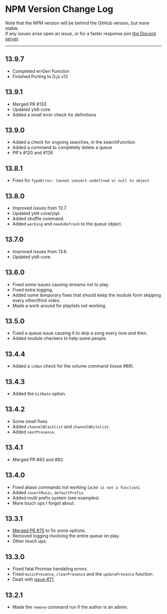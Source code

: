 # NPM Version Change Log
Note that the NPM version will be behind the GitHub version, but more stable.  
If any issues arise open an issue, or for a faster response join [the Discord server](https://discord.gg/JHMtwhG).
***
## 13.9.7
* Completed errGen Function
* Finished Porting to D.js v12

## 13.9.1
* Merged PR #133
* Updated ytdl-core
* Added a small error check for definitions

## 13.9.0
* Added a check for ongoing searches, in the searchFunction
* Added a command to completely delete a queue
* PR's #120 and #126

## 13.8.1
* Fixes for `TypeError: Cannot convert undefined or null to object`

## 13.8.0
* Improved issues from 13.7.
* Updated ytdl-core/ytpl.
* Added shuffle command.
* Added `working` and `needsRefresh` to the queue object.

## 13.7.0
* Improved issues from 13.6.
* Updated ytdl-core.

## 13.6.0
* Fixed some issues causing streams not to play.
* Fixed extra logging.
* Added some temporary fixes that should keep the module form skipping every other/third video.
* Made a work around for playlists not working.

## 13.5.0
* Fixed a queue issue causing it to skip a song every now and then.
* Added module checkers to help some people.

## 13.4.4
* Added a `isNan` check for the volume command (issue #88).

## 13.4.3
* Added the `bitRate` option.

## 13.4.2
* Some small fixes.
* Added `channelBlacklist` and `channelWhitelist`.
* Added `nextPresence`.

## 13.4.1
* Merged PR #83 and #82.

## 13.4.0
* Fixed aliase commands not working (`aCmd is not a function`).
* Added `insertMusic`, `defaultPrefix`.
* Added multi prefix system (see examples).
* More touch ups I forgot about.

## 13.3.1
* [Merged PR #75](https://github.com/DarkoPendragon/discord.js-musicbot-addon/pull/75) to fix some options.
* Removed logging involving the entire queue on play.
* Other touch ups.

## 13.3.0
* Fixed fatal Promise handaling errors.
* Fixed `musicPresence`, `clearPresence` and the `updatePresence` function.
* Dealt with [issue #71](https://github.com/DarkoPendragon/discord.js-musicbot-addon/issues/71).

## 13.2.1
* Made the `remove` command run if the author is an admin.
